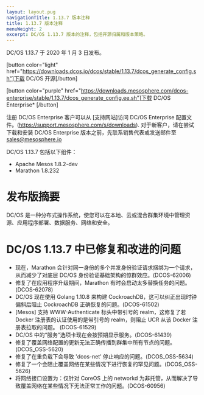 ```yaml
---
layout: layout.pug
navigationTitle: 1.13.7 版本注释
title: 1.13.7 版本注释
menuWeight: 2
excerpt: DC/OS 1.13.7 版本的注释，包括开源归属和版本策略。
---
```

DC/OS 1.13.7 于 2020 年 1 月 3 日发布。

[button color="light" href="https://downloads.dcos.io/dcos/stable/1.13.7/dcos_generate_config.sh"]下载 DC/OS 开源[/button]

[button color="purple" href="https://downloads.mesosphere.com/dcos-enterprise/stable/1.13.7/dcos_generate_config.ee.sh"]下载 DC/OS Enterprise* [/button]

注册 DC/OS Enterprise 客户可以从 [支持网站]访问 DC/OS Enterprise 配置文件。(https://support.mesosphere.com/s/downloads). 对于新客户，请在尝试下载和安装 DC/OS Enterprise 版本之前，先联系销售代表或发送邮件至 <a href="mailto:sales@mesosphere.io">sales@mesosphere.io</a>

DC/OS 1.13.7 包括以下组件：

- Apache Mesos 1.8.2-dev
- Marathon 1.8.232

# 发布版摘要
DC/OS 是一种分布式操作系统，使您可以在本地、云或混合群集环境中管理资源、应用程序部署、数据服务、网络和安全。

# DC/OS 1.13.7 中已修复和改进的问题

<!-- The issues that have been fixed and improved in DC/OS 1.13.7 are grouped by feature, functional area, or component.  -->

- 现在，Marathon 会针对同一身份的多个并发身份验证请求捆绑为一个请求，从而减少了对底层 DC/OS 身份验证基础架构的惊群效应。(DCOS-62006)
- 修复了在应用程序升级期间，Marathon 有时会启动太多替换任务的问题。(DCOS-62078)
- DC/OS 现在使用 Golang 1.10.8 来构建 CockroachDB，这可以纠正出现时钟偏斜后阻止 CockroachDB 正确恢复的问题。(DCOS-61502)
- [Mesos] 支持 WWW-Authenticate 标头中带引号的 realm，这修复了若 Docker 注册表的认证使用的是带引号的 realm，则阻止 UCR 从该 Docker 注册表拉取的问题。 (DCOS-61529)
- DC/OS 中的“服务”选项卡现在会按预期显示服务。(DCOS-61439)
- 修复了覆盖网络配置的更新无法正确传播到群集中所有节点的问题。(DCOS_OSS-5620)
- 修复了在重负载下会导致 'dcos-net' 停止响应的问题。(DCOS_OSS-5634)
- 修复了一个会阻止覆盖网络在某些情况下进行恢复的罕见问题。(DCOS_OSS-5626)
- 将网络接口设置为：仅针对 CoreOS 上的 networkd 为非托管，从而解决了导致覆盖网络在某些情况下无法正常工作的问题。(DCOS-60956)
